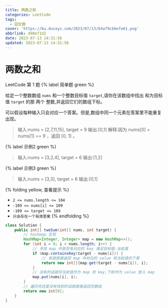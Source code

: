 ```yaml
---
title: 两数之和
categories: LeetCode
tags:
  - 回文数
cover: 'https://bu.dusays.com/2023/07/13/64af9cb6efe61.png'
abbrlink: d98ef1d2
date: 2023-07-13 14:31:56
updated: 2023-07-13 14:31:56
---
```


# 两数之和

LeetCode 第 1 题 {% label 简单题 green %}

给定一个整数数组 `nums` 和一个整数目标值 `target`,请你在该数组中找出 和为目标值 `target`  的那 两个 整数,并返回它们的数组下标。

可以假设每种输入只会对应一个答案。但是,数组中同一个元素在答案里不能重复出现。

> 输入:nums = [2,7,11,15], target = 9
> 输出:[0,1]
> 解释:因为 nums[0] + nums[1] == 9 ，返回 [0, 1] 。

{% label 示例2 green %}

> 输入:nums = [3,2,4], target = 6
> 输出:[1,2]

{% label 示例3 green %}

> 输入:nums = [3,3], target = 6
> 输出:[0,1]

{% folding yellow, 查看提示 %}
- `2 <= nums.length <= 104`
- `-109 <= nums[i] <= 109`
- `-109 <= target <= 109`
- `只会存在一个有效答案`
{% endfolding %}


```java
class Solution {
    public int[] twoSum(int[] nums, int target) {
        // hashmap 实现
        HashMap<Integer, Integer> map = new HashMap<>();
        for (int i = 0; i < nums.length; i++) {
            // 寻找 map 中是否有对应的 key 满足目标值-当前值
            if (map.containsKey(target - nums[i])) {
                // 有就直接返回 map 中对应的 value 和当前值的下表
                return new int[]{map.get(target - nums[i]), i};
            }
            // 没有的话就将当前值作为 map 的 key,下标作为 value 放入 map
            map.put(nums[i], i);
        }
        // 遍历完还是没有找到的话就直接返回空数组
        return new int[0];
    }
}
```